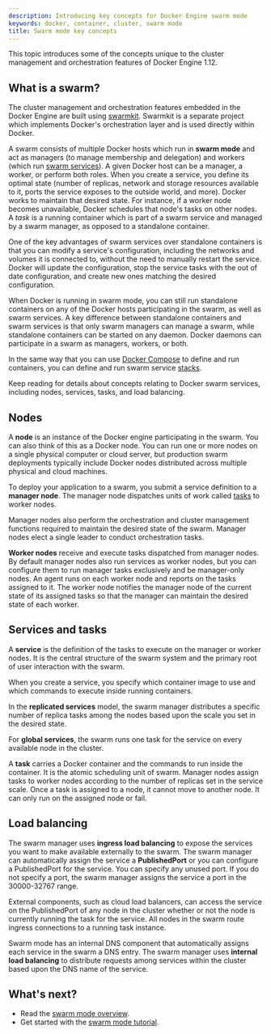```yaml
---
description: Introducing key concepts for Docker Engine swarm mode
keywords: docker, container, cluster, swarm mode
title: Swarm mode key concepts
---
```

This topic introduces some of the concepts unique to the cluster management and orchestration features of Docker Engine 1.12.

## What is a swarm?

The cluster management and orchestration features embedded in the Docker Engine are built using [swarmkit](https://github.com/docker/swarmkit/). Swarmkit is a separate project which implements Docker's orchestration layer and is used directly within Docker.

A swarm consists of multiple Docker hosts which run in **swarm mode** and act as managers (to manage membership and delegation) and workers (which run [swarm services](key-concepts.md#services-and-tasks)). A given Docker host can be a manager, a worker, or perform both roles. When you create a service, you define its optimal state (number of replicas, network and storage resources available to it, ports the service exposes to the outside world, and more). Docker works to maintain that desired state. For instance, if a worker node becomes unavailable, Docker schedules that node's tasks on other nodes. A *task* is a running container which is part of a swarm service and managed by a swarm manager, as opposed to a standalone container.

One of the key advantages of swarm services over standalone containers is that you can modify a service's configuration, including the networks and volumes it is connected to, without the need to manually restart the service. Docker will update the configuration, stop the service tasks with the out of date configuration, and create new ones matching the desired configuration.

When Docker is running in swarm mode, you can still run standalone containers on any of the Docker hosts participating in the swarm, as well as swarm services. A key difference between standalone containers and swarm services is that only swarm managers can manage a swarm, while standalone containers can be started on any daemon. Docker daemons can participate in a swarm as managers, workers, or both.

In the same way that you can use [Docker Compose](/compose/) to define and run containers, you can define and run swarm service [stacks](/get-started/part5.md).

Keep reading for details about concepts relating to Docker swarm services, including nodes, services, tasks, and load balancing.

## Nodes

A **node** is an instance of the Docker engine participating in the swarm. You can also think of this as a Docker node. You can run one or more nodes on a single physical computer or cloud server, but production swarm deployments typically include Docker nodes distributed across multiple physical and cloud machines.

To deploy your application to a swarm, you submit a service definition to a **manager node**. The manager node dispatches units of work called [tasks](#services-and-tasks) to worker nodes.

Manager nodes also perform the orchestration and cluster management functions required to maintain the desired state of the swarm. Manager nodes elect a single leader to conduct orchestration tasks.

**Worker nodes** receive and execute tasks dispatched from manager nodes. By default manager nodes also run services as worker nodes, but you can configure them to run manager tasks exclusively and be manager-only nodes. An agent runs on each worker node and reports on the tasks assigned to it. The worker node notifies the manager node of the current state of its assigned tasks so that the manager can maintain the desired state of each worker.

## Services and tasks

A **service** is the definition of the tasks to execute on the manager or worker nodes. It is the central structure of the swarm system and the primary root of user interaction with the swarm.

When you create a service, you specify which container image to use and which commands to execute inside running containers.

In the **replicated services** model, the swarm manager distributes a specific number of replica tasks among the nodes based upon the scale you set in the desired state.

For **global services**, the swarm runs one task for the service on every available node in the cluster.

A **task** carries a Docker container and the commands to run inside the container. It is the atomic scheduling unit of swarm. Manager nodes assign tasks to worker nodes according to the number of replicas set in the service scale. Once a task is assigned to a node, it cannot move to another node. It can only run on the assigned node or fail.

## Load balancing

The swarm manager uses **ingress load balancing** to expose the services you want to make available externally to the swarm. The swarm manager can automatically assign the service a **PublishedPort** or you can configure a PublishedPort for the service. You can specify any unused port. If you do not specify a port, the swarm manager assigns the service a port in the 30000-32767 range.

External components, such as cloud load balancers, can access the service on the PublishedPort of any node in the cluster whether or not the node is currently running the task for the service. All nodes in the swarm route ingress connections to a running task instance.

Swarm mode has an internal DNS component that automatically assigns each service in the swarm a DNS entry. The swarm manager uses **internal load balancing** to distribute requests among services within the cluster based upon the DNS name of the service.

## What's next?

* Read the [swarm mode overview](index.md).
* Get started with the [swarm mode tutorial](swarm-tutorial/index.md).